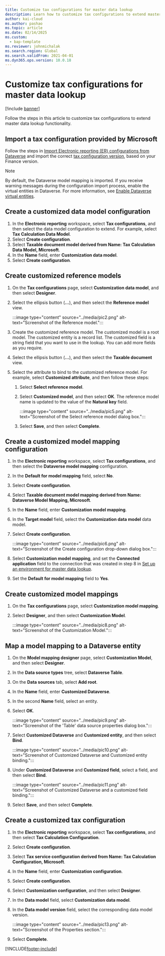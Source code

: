 ```yaml
---
title: Customize tax configurations for master data lookup
description: Learn how to customize tax configurations to extend master data lookup functionality, including a process for importing tax configurations from Microsoft.
author: kai-cloud
ms.author: pashao
ms.topic: article
ms.date: 02/14/2025
ms.custom: 
  - bap-template
ms.reviewer: johnmichalak
ms.search.region: Global
ms.search.validFrom: 2021-04-01
ms.dyn365.ops.version: 10.0.18
---
```


# Customize tax configurations for master data lookup

[!include [banner](../../includes/banner.md)]

Follow the steps in this article to customize tax configurations to extend master data lookup functionality.

## Import a tax configuration provided by Microsoft

Follow the steps in [Import Electronic reporting (ER) configurations from Dataverse](./workspace/gsw-import-er-config-dataverse.md) and import the correct [tax configuration version](global-tax-calcuation-service-overview.md#versions), based on your Finance version.

> [!NOTE]
> By default, the Dataverse model mapping is imported. If you receive warning messages during the configuration import process, enable the virtual entities in Dataverse. For more information, see [Enable Dataverse virtual entities](../../../fin-ops-core/dev-itpro/power-platform/enable-virtual-entities.md).

## Create a customized data model configuration

1. In the **Electronic reporting** workspace, select **Tax configurations**, and then select the data model configuration to extend. For example, select **Tax Calculation Data Model**.
2. Select **Create configuration**.
3. Select **Taxable document model derived from Name: Tax Calculation Data Model, Microsoft**.
4. In the **Name** field, enter **Customization data model**.
5. Select **Create configuration**.

## Create customized reference models

1. On the **Tax configurations** page, select **Customization data model**, and then select **Designer**.
2. Select the ellipsis button (**...**), and then select the **Reference model** view.

   :::image type="content" source="../media/pic2.png" alt-text="Screenshot of the Reference model."::: 

4. Create the customized reference model. The customized model is a root model. The customized entity is a record list. The customized field is a string field that you want to use in the lookup. You can add more fields as you require.
5. Select the ellipsis button (**...**), and then select the **Taxable document** view.
6. Select the attribute to bind to the customized reference model. For example, select **Customized attribute**, and then follow these steps:

    1. Select **Select reference model**.
    2. Select **Customized model**, and then select **OK**. The reference model name is updated to the value of the **Natural key** field.

       :::image type="content" source="../media/pic5.png" alt-text="Screenshot of the Select reference model dialog box."::: 

    4. Select **Save**, and then select **Complete**.

## Create a customized model mapping configuration

1. In the **Electronic reporting** workspace, select **Tax configurations**, and then select the **Dataverse model mapping** configuration.
2. In the **Default for model mapping** field, select **No**.
3. Select **Create configuration**.
4. Select **Taxable document model mapping derived from Name: Dataverse Model Mapping, Microsoft**.
5. In the **Name** field, enter **Customization model mapping**.
6. In the **Target model** field, select the **Customization data model** data model.
7. Select **Create configuration**.

   :::image type="content" source="../media/pic6.png" alt-text="Screenshot of the Create configuration drop-down dialog box."::: 

9. Select **Customization model mapping**, and set the **Connected application** field to the connection that was created in step 8 in [Set up an environment for master data lookup](tax-service-set-up-environment-master-data-lookup.md).
10. Set the **Default for model mapping** field to **Yes**.

## Create customized model mappings

1. On the **Tax configurations** page, select **Customization model mapping**.
2. Select **Designer**, and then select **Customization Model**.

   :::image type="content" source="../media/pic8.png" alt-text="Screenshot of the Customization Model."::: 

## Map a model mapping to a Dataverse entity

1. On the **Model mapping designer** page, select **Customization Model**, and then select **Designer**.
2. In the **Data source types** tree, select **Dataverse Table**.
3. On the **Data sources** tab, select **Add root**.
4. In the **Name** field, enter **Customized Dataverse**.
5. In the second **Name** field, select an entity.
6. Select **OK**.

   :::image type="content" source="../media/pic9.png" alt-text="Screenshot of the 'Table' data source properties dialog box."::: 

8. Select **Customized Dataverse** and **Customized entity**, and then select **Bind**.

   :::image type="content" source="../media/pic10.png" alt-text="Screenshot of Customized Dataverse and Customized entity binding."::: 

9. Under **Customized Dataverse** and **Customized field**, select a field, and then select **Bind**.

   :::image type="content" source="../media/pic11.png" alt-text="Screenshot of Customized Dataverse and a customized field binding."::: 

10. Select **Save**, and then select **Complete**.

## Create a customized tax configuration

1. In the **Electronic reporting** workspace, select **Tax configurations**, and then select **Tax Calculation Configuration**.
2. Select **Create configuration**.
3. Select **Tax service configuration derived from Name: Tax Calculation Configuration, Microsoft**.
4. In the **Name** field, enter **Customization configuration**.
5. Select **Create configuration**.
6. Select **Customization configuration**, and then select **Designer**.
7. In the **Data model** field, select **Customization data model**.
8. In the **Data model version** field, select the corresponding data model version.

   :::image type="content" source="../media/pic13.png" alt-text="Screenshot of the Properties section."::: 

10. Select **Complete**.

[!INCLUDE[footer-include](../../../includes/footer-banner.md)]
